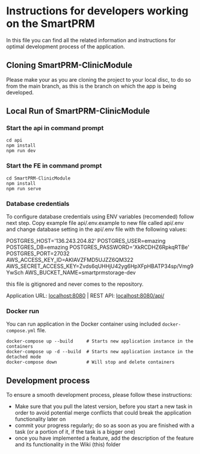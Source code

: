 # Instructions for developers working on the SmartPRM

In this file you can find all the related information and instructions for optimal development process of the application.

## Cloning SmartPRM-ClinicModule

Please make your as you are cloning the project to your local disc, to do so from the main branch, as this is the branch on which the app is being developed.

## Local Run of SmartPRM-ClinicModule

### Start the api in command prompt
```
cd api
npm install
npm run dev
```

### Start the FE in command prompt
```
cd SmartPRM-ClinicModule
npm install
npm run serve
```

### Database credentials 

To configure database credentials using ENV variables (recomended) follow next step. Copy example file api/.env.example to new file called api/.env and change database setting in the api/.env file with the following values:

POSTGRES_HOST='136.243.204.82'
POSTGRES_USER=emazing
POSTGRES_DB=emazing
POSTGRES_PASSWORD='XkRCDHZ6RpkqRTBe'
POSTGRES_PORT=27032
AWS_ACCESS_KEY_ID=AKIAVZFMD5UJZZ6QM322
AWS_SECRET_ACCESS_KEY=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
AWS_BUCKET_NAME=smartprmstorage-dev 

this file is gitignored and never comes to the repository.

Application URL: [localhost:8080](http://localhost:8080/) | REST API: [localhost:8080/api/](http://localhost:8080/api/)

### Docker run

You can run application in the Docker container using included `docker-compose.yml` file.
```
docker-compose up --build     # Starts new application instance in the containers
docker-compose up -d --build  # Starts new application instance in the detached mode
docker-compose down           # Will stop and delete containers
```

## Development process

To ensure a smooth development process, please follow these instructions:

- Make sure that you pull the latest version, before you start a new task in order to avoid potential merge conflicts that could break the application functionality later on
- commit your progress regularly; do so as soon as you are finished with a task (or a portion of it, if the task is a bigger one)
- once you have implemented a feature, add the description of the feature and its functionality in the Wiki (this) folder